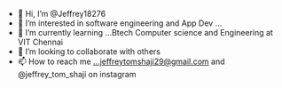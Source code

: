 - 👋 Hi, I’m @Jeffrey18276
- 👀 I’m interested in software engineering and App Dev  ...
- 🌱 I’m currently learning ...Btech Computer science and Engineering at VIT Chennai
- 💞️ I’m looking to collaborate with others 
- 📫 How to reach me ...jeffreytomshaji29@gmail.com and 
@jeffrey_tom_shaji on instagram

<!---
Jeffrey18276/Jeffrey18276 is a ✨ special ✨ repository because its `README.md` (this file) appears on your GitHub profile.
You can click the Preview link to take a look at your changes.
--->

